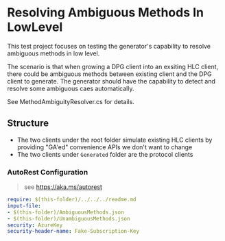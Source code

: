 # Resolving Ambiguous Methods In LowLevel

This test project focuses on testing the generator's capability to resolve ambiguous methods in low level.

The scenario is that when growing a DPG client into an exsiting HLC client, there could be ambiguous methods between existing client and the DPG client to generate. The generator should have the capability to detect and resolve some ambiguous caes automatically.

See MethodAmbiguityResolver.cs for details.


## Structure

- The two clients under the root folder simulate existing HLC clients by providing "GA'ed" convenience APIs we don't want to change
- The two clients under `Generated` folder are the protocol clients

### AutoRest Configuration

> see https://aka.ms/autorest

``` yaml
require: $(this-folder)/../../../readme.md
input-file:
- $(this-folder)/AmbiguousMethods.json
- $(this-folder)/UnambiguousMethods.json
security: AzureKey
security-header-name: Fake-Subscription-Key
```
